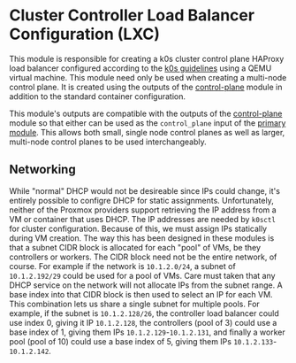 # Cluster Controller Load Balancer Configuration (LXC)

This module is responsible for creating a k0s cluster control plane HAProxy load balancer configured according to the [k0s guidelines](https://docs.k0sproject.io/v1.23.6+k0s.2/high-availability/) using a QEMU virtual machine.
This module need only be used when creating a multi-node control plane.
It is created using the outputs of the [control-plane](../control-plane/) module in addition to the standard container configuration.

This module's outputs are compatible with the outputs of the [control-plane](../control-plane/) module so that either can be used as the `control_plane` input of the [primary module](../../).
This allows both small, single node control planes as well as larger, multi-node control planes to be used interchangeably.

## Networking

While "normal" DHCP would not be desireable since IPs could change, it's entirely possible to configre DHCP for static assignments.
Unfortunately, neither of the Proxmox providers support retrieving the IP address from a VM or container that uses DHCP.
The IP addresses are needed by `k0sctl` for cluster configuration.
Because of this, we must assign IPs statically during VM creation.
The way this has been designed in these modules is that a subnet CIDR block is allocated for each "pool" of VMs, be they controllers or workers.
The CIDR block need not be the entire network, of course.
For example if the network is `10.1.2.0/24`, a subnet of `10.1.2.192/29` could be used for a pool of VMs.
Care must taken that any DHCP service on the network will not allocate IPs from the subnet range.
A base index into that CIDR block is then used to select an IP for each VM.
This combination lets us share a single subnet for multiple pools.
For example, if the subnet is `10.1.2.128/26`, the controller load balancer could use index 0, giving it IP `10.1.2.128`, the controllers (pool of 3) could use a base index of 1, giving them IPs `10.1.2.129`-`10.1.2.131`, and finally a worker pool (pool of 10) could use a base index of 5, giving them IPs `10.1.2.133`-`10.1.2.142`.
